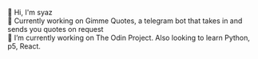 👋 Hi, I'm syaz <br/>
🔭 Currently working on Gimme Quotes, a telegram bot that takes in and sends you quotes on request <br/>
🌱 I’m currently working on The Odin Project. Also looking to learn Python, p5, React. <br/>


<!--
**nawzaysfinah/nawzaysfinah** is a ✨ _special_ ✨ repository because its `README.md` (this file) appears on your GitHub profile.

Here are some ideas to get you started:

- 🔭 Currently working on Gimme Quotes
- 🌱 I’m currently learning Python, JavaScript, p5, React.
**- 👯 I’m looking to collaborate on ...
**- 🤔 I’m looking for help with ...
**- 💬 Ask me about ...
**- 📫 How to reach me: ...
-->
